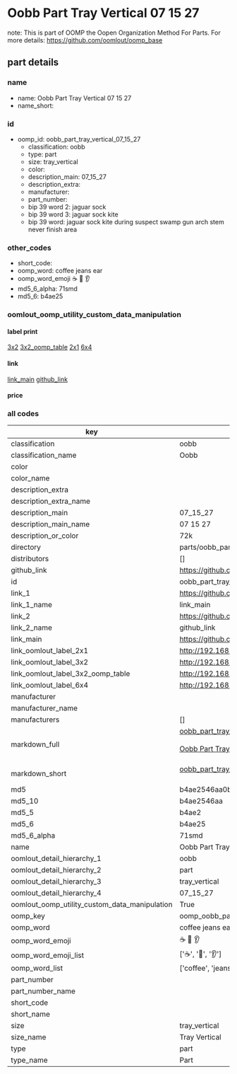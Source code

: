 # Oobb Part Tray Vertical 07 15 27  

note: This is part of OOMP the Oopen Organization Method For Parts. For more details: https://github.com/oomlout/oomp_base

##  part details





### name
* name: Oobb Part Tray Vertical 07 15 27
* name_short: 
### id
* oomp_id: oobb_part_tray_vertical_07_15_27
  * classification: oobb
  * type: part
  * size: tray_vertical
  * color: 
  * description_main: 07_15_27
  * description_extra: 
  * manufacturer: 
  * part_number: 
  * bip 39 word 2: jaguar sock
  * bip 39 word 3: jaguar sock kite
  * bip 39 word: jaguar sock kite during suspect swamp gun arch stem never finish area

### other_codes
* short_code: 
* oomp_word: coffee jeans ear
* oomp_word_emoji :coffee: :jeans: :ear:
* md5_6_alpha: 71smd
* md5_6: b4ae25






### oomlout_oomp_utility_custom_data_manipulation
#### label print
[3x2](http://192.168.1.245:1112/?label=oomp%2071smd)
[3x2_oomp_table](http://192.168.1.107:1112/?label=oomp%2071smd)
[2x1](http://192.168.1.242:1112/?label=oomp%2071smd)
[6x4](http://192.168.1.55:1112/?label=oomp%2071smd)    

#### link

[link_main](https://github.com/oomlout/oomlout_oomp_current_version_messy/tree/main/parts/oobb_part_tray_vertical_07_15_27) [github_link](https://github.com/oomlout/oomlout_oomp_part_src/tree/main/parts/oobb_part_tray_vertical_07_15_27)                             

#### price







### all codes 
| key | value |  
| --- | --- |  
| classification | oobb |  
| classification_name | Oobb |  
| color |  |  
| color_name |  |  
| description_extra |  |  
| description_extra_name |  |  
| description_main | 07_15_27 |  
| description_main_name | 07 15 27 |  
| description_or_color | 72k |  
| directory | parts/oobb_part_tray_vertical_07_15_27 |  
| distributors | [] |  
| github_link | https://github.com/oomlout/oomlout_oomp_part_src/tree/main/parts/oobb_part_tray_vertical_07_15_27 |  
| id | oobb_part_tray_vertical_07_15_27 |  
| link_1 | https://github.com/oomlout/oomlout_oomp_current_version_messy/tree/main/parts/oobb_part_tray_vertical_07_15_27 |  
| link_1_name | link_main |  
| link_2 | https://github.com/oomlout/oomlout_oomp_part_src/tree/main/parts/oobb_part_tray_vertical_07_15_27 |  
| link_2_name | github_link |  
| link_main | https://github.com/oomlout/oomlout_oomp_current_version_messy/tree/main/parts/oobb_part_tray_vertical_07_15_27 |  
| link_oomlout_label_2x1 | http://192.168.1.242:1112/?label=oomp%2071smd |  
| link_oomlout_label_3x2 | http://192.168.1.245:1112/?label=oomp%2071smd |  
| link_oomlout_label_3x2_oomp_table | http://192.168.1.107:1112/?label=oomp%2071smd |  
| link_oomlout_label_6x4 | http://192.168.1.55:1112/?label=oomp%2071smd |  
| manufacturer |  |  
| manufacturer_name |  |  
| manufacturers | [] |  
| markdown_full | [oobb_part_tray_vertical_07_15_27](https://github.com/oomlout/oomlout_oomp_current_version_messy/tree/main/parts/oobb_part_tray_vertical_07_15_27)<br>[](https://github.com/oomlout/oomlout_oomp_current_version_messy/tree/main/parts/oobb_part_tray_vertical_07_15_27)<br>[Oobb Part Tray Vertical 07 15 27](https://github.com/oomlout/oomlout_oomp_current_version_messy/tree/main/parts/oobb_part_tray_vertical_07_15_27)<br><br> |  
| markdown_short | [oobb_part_tray_vertical_07_15_27](https://github.com/oomlout/oomlout_oomp_current_version_messy/tree/main/parts/oobb_part_tray_vertical_07_15_27)<br><br> |  
| md5 | b4ae2546aa0b0cff6ced6442f67383b9 |  
| md5_10 | b4ae2546aa |  
| md5_5 | b4ae2 |  
| md5_6 | b4ae25 |  
| md5_6_alpha | 71smd |  
| name | Oobb Part Tray Vertical 07 15 27 |  
| oomlout_detail_hierarchy_1 | oobb |  
| oomlout_detail_hierarchy_2 | part |  
| oomlout_detail_hierarchy_3 | tray_vertical |  
| oomlout_detail_hierarchy_4 | 07_15_27 |  
| oomlout_oomp_utility_custom_data_manipulation | True |  
| oomp_key | oomp_oobb_part_tray_vertical_07_15_27 |  
| oomp_word | coffee jeans ear |  
| oomp_word_emoji | :coffee: :jeans: :ear: |  
| oomp_word_emoji_list | [':coffee:', ':jeans:', ':ear:'] |  
| oomp_word_list | ['coffee', 'jeans', 'ear'] |  
| part_number |  |  
| part_number_name |  |  
| short_code |  |  
| short_name |  |  
| size | tray_vertical |  
| size_name | Tray Vertical |  
| type | part |  
| type_name | Part |  
